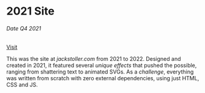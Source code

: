 # 2021 Site

###### Date Q4 2021

[Visit](jackstoller.com/2021)

This was the site at <i>jackstoller.com</i> from 2021 to 2022. Designed and created in 2021, it featured several <i>unique effects</i> that pushed the possible, ranging from shattering text to animated SVGs. As a <i>challenge</i>, everything was written from scratch with zero external dependencies, using just HTML, CSS and JS.
